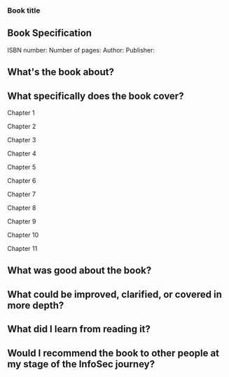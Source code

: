 ### Book title

## Book Specification
ISBN number: 
Number of pages: 
Author: 
Publisher: 

## What's the book about?



## What specifically does the book cover?
Chapter 1 

Chapter 2 

Chapter 3 

Chapter 4 

Chapter 5 

Chapter 6 

Chapter 7 

Chapter 8 

Chapter 9 

Chapter 10 

Chapter 11 

## What was good about the book?


## What could be improved, clarified, or covered in more depth?


## What did I learn from reading it?


## Would I recommend the book to other people at my stage of the InfoSec journey?

